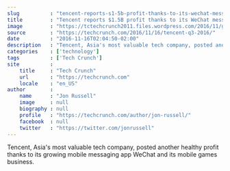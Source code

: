 ```yaml
---
slug          : "tencent-reports-s1-5b-profit-thanks-to-its-wechat-messaging-app-and-mobile-games"
title         : "Tencent reports $1.5B profit thanks to its WeChat messaging app and mobile games"
image         : "https://tctechcrunch2011.files.wordpress.com/2016/11/gettyimages-598020184.jpg?w=764&h=400&crop=1"
source        : "https://techcrunch.com/2016/11/16/tencent-q3-2016/"
date          : "2016-11-16T02:04:50-02:00"
description   : "Tencent, Asia's most valuable tech company, posted another healthy profit thanks to its growing mobile messaging app WeChat and its mobile games business."
categories    : ['technology']
tags          : ['Tech Crunch']
site          :
    title     : "Tech Crunch"
    url       : "https://techcrunch.com"
    locale    : "en_US"
author        :
    name      : "Jon Russell"
    image     : null
    biography : null
    profile   : "https://techcrunch.com/author/jon-russell/"
    facebook  : null
    twitter   : "https://twitter.com/jonrussell"
---
```


Tencent, Asia's most valuable tech company, posted another healthy profit thanks to its growing mobile messaging app WeChat and its mobile games business.
